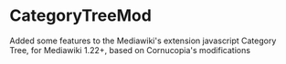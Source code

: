 CategoryTreeMod
===============

Added some features to the Mediawiki's extension javascript Category Tree, for Mediawiki 1.22+, based on Cornucopia's modifications

